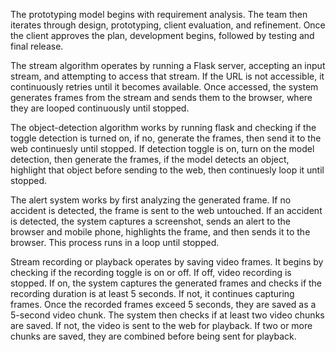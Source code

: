 The prototyping model begins with requirement analysis. The team then iterates through design, prototyping, client evaluation, and refinement. Once the client approves the plan, development begins, followed by testing and final release.

The stream algorithm operates by running a Flask server, accepting an input stream, and attempting to access that stream. If the URL is not accessible, it continuously retries until it becomes available. Once accessed, the system generates frames from the stream and sends them to the browser, where they are looped continuously until stopped.

The object-detection algorithm works by running flask and checking if the toggle detection is turned on,  if no, generate the frames, then send it to the web continuesly until stopped. If detection toggle is on, turn on the model detection, then generate the frames, if the model detects an object, highlight that object before sending to the web, then continuesly loop it until stopped.

The alert system works by first analyzing the generated frame. If no accident is detected, the frame is sent to the web untouched. If an accident is detected, the system captures a screenshot, sends an alert to the browser and mobile phone, highlights the frame, and then sends it to the browser. This process runs in a loop until stopped.

Stream recording or playback operates by saving video frames. It begins by checking if the recording toggle is on or off. If off, video recording is stopped. If on, the system captures the generated frames and checks if the recording duration is at least 5 seconds. If not, it continues capturing frames. Once the recorded frames exceed 5 seconds, they are saved as a 5-second video chunk. The system then checks if at least two video chunks are saved. If not, the video is sent to the web for playback. If two or more chunks are saved, they are combined before being sent for playback.